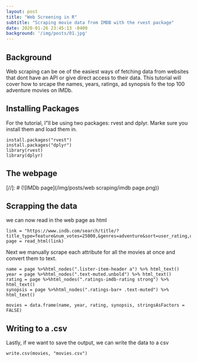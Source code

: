 ```yaml
---
layout: post
title: "Web Screening in R"
subtitle: "Scraping movie data from IMDB with the rvest package"
date: 2020-01-26 23:45:13 -0400
background: '/img/posts/01.jpg'
---
```


## Background
Web scraping can be oe of the easiest ways of fetching data from websites that dont have an API or give direct access to their data. This tutorial will cover how to srcape the names, years, ratings, ad synopsis fo the top 100 adventure movies on IMDb.

## Installing Packages
For the tutorial, I"ll be using two packages: rvest and dplyr. Marke sure you install them and load them in.
```
install.packages("rvest") 
install.packages("dplyr")
library(rvest)
library(dplyr)
```

## The webpage
[//]: # (![IMDb page](/img/posts/web scraping/imdb page.png))

## Scrapping the data
we can now read in the web page as html
```
link = "https://www.indb.com/search/title/?title_type=feature&num_votes=25000,&genres=adventure&sort=user_rating,desc"
page = read_html(link)
```

Next we manually scrape each attribute for all the movies at once and convert them to text. 
```
name = page %>%html_nodes(".lister-item-header a") %>% html_text()
year = page %>%html_nodes(".text-muted.unbold") %>% html_text()
rating = page %>%html_nodes(".ratings-imdb-rating strong") %>% html_text()
synopsis = page %>%html_nodes(".ratings-bar+ .text-muted") %>% html_text()

movies = data.frame(name, year, rating, synopsis, stringsAsFactors = FALSE)
```

## Writing to a .csv
Lastly, if we want to save the output, we can write the data to a csv
```
write.csv(movies, "movies.csv")
```
